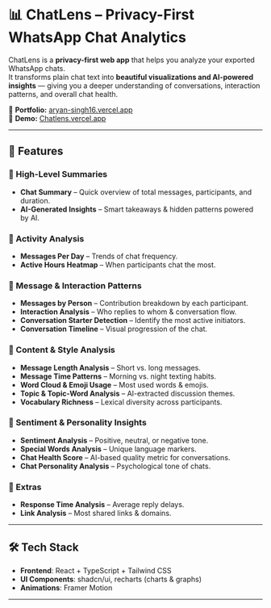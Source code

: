 # 📊 ChatLens – Privacy-First WhatsApp Chat Analytics  

ChatLens is a **privacy-first web app** that helps you analyze your exported WhatsApp chats.  
It transforms plain chat text into **beautiful visualizations and AI-powered insights** — giving you a deeper understanding of conversations, interaction patterns, and overall chat health.  

🔗 **Portfolio:** [aryan-singh16.vercel.app](https://aryan-singh16.vercel.app/)  
🔗 **Demo:** [Chatlens.vercel.app](https://chatlensai.vercel.app/)  

---

## 🚀 Features  

### 🔹 High-Level Summaries  
- **Chat Summary** – Quick overview of total messages, participants, and duration.  
- **AI-Generated Insights** – Smart takeaways & hidden patterns powered by AI.  

### 🔹 Activity Analysis  
- **Messages Per Day** – Trends of chat frequency.  
- **Active Hours Heatmap** – When participants chat the most.  

### 🔹 Message & Interaction Patterns  
- **Messages by Person** – Contribution breakdown by each participant.  
- **Interaction Analysis** – Who replies to whom & conversation flow.  
- **Conversation Starter Detection** – Identify the most active initiators.  
- **Conversation Timeline** – Visual progression of the chat.  

### 🔹 Content & Style Analysis  
- **Message Length Analysis** – Short vs. long messages.  
- **Message Time Patterns** – Morning vs. night texting habits.  
- **Word Cloud & Emoji Usage** – Most used words & emojis.  
- **Topic & Topic-Word Analysis** – AI-extracted discussion themes.  
- **Vocabulary Richness** – Lexical diversity across participants.  

### 🔹 Sentiment & Personality Insights  
- **Sentiment Analysis** – Positive, neutral, or negative tone.  
- **Special Words Analysis** – Unique language markers.  
- **Chat Health Score** – AI-based quality metric for conversations.  
- **Chat Personality Analysis** – Psychological tone of chats.  

### 🔹 Extras  
- **Response Time Analysis** – Average reply delays.  
- **Link Analysis** – Most shared links & domains.  

---

## 🛠️ Tech Stack  

- **Frontend**: React + TypeScript + Tailwind CSS  
- **UI Components**: shadcn/ui, recharts (charts & graphs)  
- **Animations**: Framer Motion  

---

